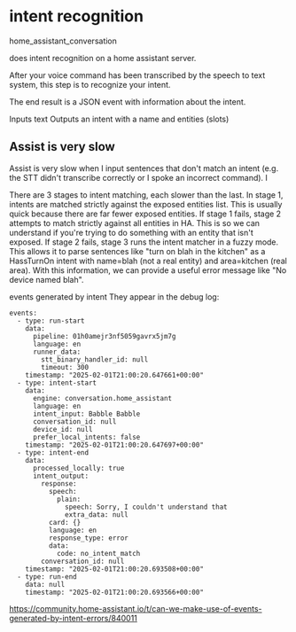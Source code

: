 # intent recognition

home_assistant_conversation

does intent recognition on a home assistant server.

After your voice command has been transcribed by the speech to text system, this step is to recognize your intent. 

The end result is a JSON event with information about the intent.

Inputs text
Outputs an intent with a name and entities (slots)

## Assist is very slow

Assist is very slow when I input sentences that don't match an intent (e.g. the STT didn't transcribe correctly or I spoke an incorrect command). I

There are 3 stages to intent matching, each slower than the last.
In stage 1, intents are matched strictly against the exposed entities list. This is usually quick because there are far fewer exposed entities.
If stage 1 fails, stage 2 attempts to match strictly against all entities in HA. This is so we can understand if you're trying to do something with an entity that isn't exposed.
If stage 2 fails, stage 3 runs the intent matcher in a fuzzy mode. This allows it to parse sentences like "turn on blah in the kitchen" as a HassTurnOn intent with name=blah (not a real entity) and area=kitchen (real area). With this information, we can provide a useful error message like "No device named blah".


events generated by intent
They appear in the debug log:
~~~
events:
  - type: run-start
    data:
      pipeline: 01h0amejr3nf5059gavrx5jm7g
      language: en
      runner_data:
        stt_binary_handler_id: null
        timeout: 300
    timestamp: "2025-02-01T21:00:20.647661+00:00"
  - type: intent-start
    data:
      engine: conversation.home_assistant
      language: en
      intent_input: Babble Babble
      conversation_id: null
      device_id: null
      prefer_local_intents: false
    timestamp: "2025-02-01T21:00:20.647697+00:00"
  - type: intent-end
    data:
      processed_locally: true
      intent_output:
        response:
          speech:
            plain:
              speech: Sorry, I couldn't understand that
              extra_data: null
          card: {}
          language: en
          response_type: error
          data:
            code: no_intent_match
        conversation_id: null
    timestamp: "2025-02-01T21:00:20.693508+00:00"
  - type: run-end
    data: null
    timestamp: "2025-02-01T21:00:20.693566+00:00"

~~~

https://community.home-assistant.io/t/can-we-make-use-of-events-generated-by-intent-errors/840011